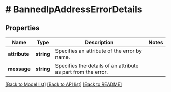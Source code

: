 # # BannedIpAddressErrorDetails

## Properties

Name | Type | Description | Notes
------------ | ------------- | ------------- | -------------
**attribute** | **string** | Specifies an attribute of the error by name. |
**message** | **string** | Specifies the details of an attribute as part from the error. |

[[Back to Model list]](../../README.md#models) [[Back to API list]](../../README.md#endpoints) [[Back to README]](../../README.md)
